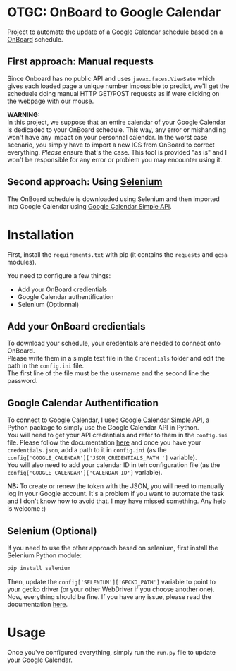 # OTGC: OnBoard to Google Calendar

Project to automate the update of a Google Calendar schedule based on a [OnBoard](https://onboard.ec-nantes.fr) schedule.

## First approach: Manual requests

Since Onboard has no public API and uses `javax.faces.ViewSate` which gives each loaded page a unique number impossible to predict, we'll get the scheduele doing manual HTTP GET/POST requests as if were clicking on the webpage with our mouse.

**WARNING:**  
In this project, we suppose that an entire calendar of your Google Calendar is dedicaded to your OnBoard schedule. This way, any error or mishandling won't have any impact on your personnal calendar. In the worst case scenario, you simply have to import a new ICS from OnBoard to correct everything.
*Please* ensure that's the case. This tool is provided "as is" and I won't be responsible for any error or problem you may encounter using it.

## Second approach: Using [Selenium](https://www.selenium.dev/)

The OnBoard schedule is downloaded using Selenium and then imported into Google Calendar using [Google Calendar Simple API](https://github.com/kuzmoyev/google-calendar-simple-api).

# Installation

First, install the ``requirements.txt`` with pip (it contains the ``requests`` and ``gcsa`` modules).

You need to configure a few things:

* Add your OnBoard credientials
* Google Calendar authentification
* Selenium (Optionnal)

## Add your OnBoard credientials

To download your schedule, your credentials are needed to connect onto OnBoard.  
Please write them in a simple text file in the ``Credentials`` folder and edit the path in the `config.ini` file.  
The first line of the file must be the username and the second line the password.

## Google Calendar Authentification

To connect to Google Calendar, I used [Google Calendar Simple API](https://github.com/kuzmoyev/google-calendar-simple-api), a Python package to simply use the Google Calendar API in Python.  
You will need to get your API credentials and refer to them in the `config.ini` file. Please follow the documentation [here](https://google-calendar-simple-api.readthedocs.io/en/latest/getting_started.html) and once you have your `credentials.json`, add a path to it in `config.ini` (as the `config['GOOGLE_CALENDAR']['JSON_CREDENTIALS_PATH ']` variable).  
You will also need to add your calendar ID in teh configuration file (as the `config['GOOGLE_CALENDAR']['CALENDAR_ID']` variable).

**NB:** To create or renew the token with the JSON, you will need to manually log in your Google account. It's a problem if you want to automate the task and I don't know how to avoid that. I may have missed something. Any help is welcome :)

## Selenium (Optional)

If you need to use the other approach based on selenium, first install the Selenium Python module:

```python
pip install selenium    
```

Then, update the `config['SELENIUM']['GECKO_PATH']` variable to point to your gecko driver (or your other WebDriver if you choose another one).  
Now, everything should be fine. If you have any issue, please read the documentation [here](https://selenium-python.readthedocs.io/installation.html).

# Usage

Once you've configured everything, simply run the `run.py` file to update your Google Calendar.
